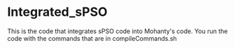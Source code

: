 # Integrated_sPSO
This is the code that integrates sPSO code into Mohanty's code. You run the code with the commands that are in compileCommands.sh

